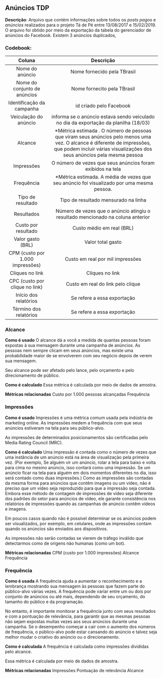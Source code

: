 ## Anúncios TDP 

**Descrição**: Arquivo que contém informações sobre todos os *posts pagos* e *anúncios* realizados para o projeto Tá de Pé entre 13/08/2017 e 15/02/2019.
O arquivo foi obtido por meio da exportação da tabela do gerenciador de anúncios do Facebook.
Existem 3 anúncios duplicados, 

### Codebook:

| Coluna| Descrição|
|:-----:|:-------:|
|Nome do anúncio| Nome fornecido pela TBrasil|
|Nome do conjunto de anúncios| Nome fornecito pela TBrasil |
|Identificação da campanha| id criado pelo Facebook |
|Veiculação do anúncio| informa se o anúncio estava sendo veiculado no dia da exportação da planilha (18/03) |
|Alcance| *Métrica estimada . O número de pessoas que viram seus anúncios pelo menos uma vez. O alcance é diferente de impressões, que podem incluir várias visualizações dos seus anúncios pela mesma pessoa |
|Impressões| O número de vezes que seus anúncios foram exibidos na tela |
| Frequência| *Métrica estimada. A média de vezes que seu anúncio foi visualizado por uma mesma pessoa.|
|Tipo de resultado| Tipo de resultado mensurado na linha |
| Resultados | Número de vezes que o anúncio atingiu o resultado mencionado na coluna anterior |
|Custo por resultado| Custo médio em real (BRL) |
|Valor gasto (BRL)| Valor total gasto |
| CPM (custo por 1.000 impressões)| Custo em real por mil impressões |
|Cliques no link| Cliques no link|
|CPC (custo por clique no link)| Custo em real do link pelo clique|
|Início dos relatórios| Se refere a essa exportação|
|Término dos relatórios| Se refere a essa exportação|

### Alcance

**Como é usado**
O alcance dá a você a medida de quantas pessoas foram expostas à sua mensagem durante uma campanha de anúncios. As pessoas nem sempre clicam em seus anúncios, mas existe uma probabilidade maior de se envolverem com seu negócio depois de verem sua mensagem.

Seu alcance pode ser afetado pelo lance, pelo orçamento e pelo direcionamento de público.

**Como é calculado**
Essa métrica é calculada por meio de dados de amostra.

**Métricas relacionadas**
Custo por 1.000 pessoas alcançadas
Frequência

### Impressões

**Como é usado**
Impressões é uma métrica comum usada pela indústria de marketing online. As impressões medem a frequência com que seus anúncios estiveram na tela para seu público-alvo.

As impressões de determinados posicionamentos são certificadas pelo Media Rating Council (MRC).

**Como é calculado**
Uma impressão é contada como o número de vezes que uma instância de um anúncio está na área de visualização pela primeira vez. (Por exemplo, Se alguém vir um anúncio, rolar a tela para baixo e volta para cima no mesmo anúncio, isso contará como uma impressão. Se um anúncio ficar na tela para alguém em dois momentos diferentes no dia, isso será contado como duas impressões.) Como as impressões são contadas da mesma forma para anúncios que contêm imagens ou um vídeo, não é preciso que um vídeo seja reproduzido para que a impressão seja contada. Embora esse método de contagem de impressões de vídeo seja diferente dos padrões do setor para anúncios de vídeo, ele garante consistência nos relatórios de impressões quando as campanhas de anúncio contêm vídeos e imagens.

Em poucos casos quando não é possível determinar se os anúncios podem ser visualizados, por exemplo, em celulares, onde as impressões contam quando os anúncios são enviados aos dispositivos.

As impressões não serão contadas se vierem de tráfego inválido que detectarmos como de origens não humanas (como um bot).

**Métricas relacionadas**
CPM (custo por 1.000 impressões)
Alcance
Frequência

### Frequência

**Como é usada**
A frequência ajuda a aumentar o reconhecimento e a lembrança mostrando sua mensagem às pessoas que fazem parte do público-alvo várias vezes. A frequência pode variar entre um ou dois por conjunto de anúncios ou até mais, dependendo de seu orçamento, do tamanho do público e da programação.

No entanto, é importante monitorar a frequência junto com seus resultados e com a pontuação de relevância, para garantir que as mesmas pessoas não sejam expostas muitas vezes aos seus anúncios durante uma campanha. Se o desempenho começar a cair com o aumento dos números de frequência, o público-alvo pode estar cansando do anúncio e talvez seja melhor mudar o criativo do anúncio ou o direcionamento.

**Como é calculada**
A frequência é calculada como impressões divididas pelo alcance.

Essa métrica é calculada por meio de dados de amostra.

**Métricas relacionadas**
Impressões
Pontuação de relevância
Alcance
